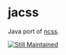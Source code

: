 jacss
=====
Java port of [ncss].

[ncss]: http://github.com/kurakin/ncss

[![Still Maintained](http://stillmaintained.com/kurakin/jacss.png)](http://stillmaintained.com/kurakin/jacss)
